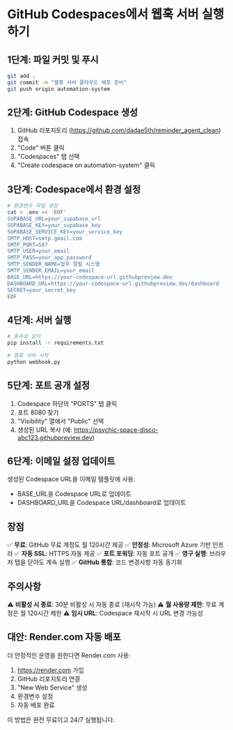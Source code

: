 # GitHub Codespaces에서 웹훅 서버 실행하기

## 1단계: 파일 커밋 및 푸시

```bash
git add .
git commit -m "웹훅 서버 클라우드 배포 준비"
git push origin automation-system
```

## 2단계: GitHub Codespace 생성

1. GitHub 리포지토리 (https://github.com/dadae5th/reminder_agent_clean) 접속
2. "Code" 버튼 클릭
3. "Codespaces" 탭 선택
4. "Create codespace on automation-system" 클릭

## 3단계: Codespace에서 환경 설정

```bash
# 환경변수 파일 생성
cat > .env << 'EOF'
SUPABASE_URL=your_supabase_url
SUPABASE_KEY=your_supabase_key
SUPABASE_SERVICE_KEY=your_service_key
SMTP_HOST=smtp.gmail.com
SMTP_PORT=587
SMTP_USER=your_email
SMTP_PASS=your_app_password
SMTP_SENDER_NAME=업무 알림 시스템
SMTP_SENDER_EMAIL=your_email
BASE_URL=https://your-codespace-url.githubpreview.dev
DASHBOARD_URL=https://your-codespace-url.githubpreview.dev/dashboard
SECRET=your_secret_key
EOF
```

## 4단계: 서버 실행

```bash
# 종속성 설치
pip install -r requirements.txt

# 웹훅 서버 시작
python webhook.py
```

## 5단계: 포트 공개 설정

1. Codespace 하단의 "PORTS" 탭 클릭
2. 포트 8080 찾기
3. "Visibility" 열에서 "Public" 선택
4. 생성된 URL 복사 (예: https://psychic-space-disco-abc123.githubpreview.dev)

## 6단계: 이메일 설정 업데이트

생성된 Codespace URL을 이메일 템플릿에 사용:
- BASE_URL을 Codespace URL로 업데이트
- DASHBOARD_URL을 Codespace URL/dashboard로 업데이트

## 장점

✅ **무료**: GitHub 무료 계정도 월 120시간 제공
✅ **안정성**: Microsoft Azure 기반 인프라
✅ **자동 SSL**: HTTPS 자동 제공
✅ **포트 포워딩**: 자동 포트 공개
✅ **영구 실행**: 브라우저 탭을 닫아도 계속 실행
✅ **GitHub 통합**: 코드 변경사항 자동 동기화

## 주의사항

⚠️ **비활성 시 종료**: 30분 비활성 시 자동 종료 (재시작 가능)
⚠️ **월 사용량 제한**: 무료 계정은 월 120시간 제한
⚠️ **임시 URL**: Codespace 재시작 시 URL 변경 가능성

## 대안: Render.com 자동 배포

더 안정적인 운영을 원한다면 Render.com 사용:

1. https://render.com 가입
2. GitHub 리포지토리 연결
3. "New Web Service" 생성
4. 환경변수 설정
5. 자동 배포 완료

이 방법은 완전 무료이고 24/7 실행됩니다.
